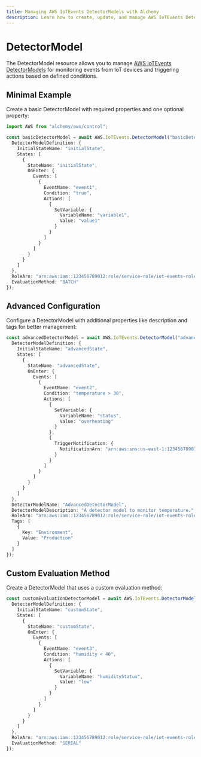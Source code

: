 ```yaml
---
title: Managing AWS IoTEvents DetectorModels with Alchemy
description: Learn how to create, update, and manage AWS IoTEvents DetectorModels using Alchemy Cloud Control.
---
```


# DetectorModel

The DetectorModel resource allows you to manage [AWS IoTEvents DetectorModels](https://docs.aws.amazon.com/iotevents/latest/userguide/) for monitoring events from IoT devices and triggering actions based on defined conditions.

## Minimal Example

Create a basic DetectorModel with required properties and one optional property:

```ts
import AWS from "alchemy/aws/control";

const basicDetectorModel = await AWS.IoTEvents.DetectorModel("basicDetectorModel", {
  DetectorModelDefinition: {
    InitialStateName: "initialState",
    States: [
      {
        StateName: "initialState",
        OnEnter: {
          Events: [
            {
              EventName: "event1",
              Condition: "true",
              Actions: [
                {
                  SetVariable: {
                    VariableName: "variable1",
                    Value: "value1"
                  }
                }
              ]
            }
          ]
        }
      }
    ]
  },
  RoleArn: "arn:aws:iam::123456789012:role/service-role/iot-events-role",
  EvaluationMethod: "BATCH"
});
```

## Advanced Configuration

Configure a DetectorModel with additional properties like description and tags for better management:

```ts
const advancedDetectorModel = await AWS.IoTEvents.DetectorModel("advancedDetectorModel", {
  DetectorModelDefinition: {
    InitialStateName: "advancedState",
    States: [
      {
        StateName: "advancedState",
        OnEnter: {
          Events: [
            {
              EventName: "event2",
              Condition: "temperature > 30",
              Actions: [
                {
                  SetVariable: {
                    VariableName: "status",
                    Value: "overheating"
                  }
                },
                {
                  TriggerNotification: {
                    NotificationArn: "arn:aws:sns:us-east-1:123456789012:myTopic"
                  }
                }
              ]
            }
          ]
        }
      }
    ]
  },
  DetectorModelName: "AdvancedDetectorModel",
  DetectorModelDescription: "A detector model to monitor temperature.",
  RoleArn: "arn:aws:iam::123456789012:role/service-role/iot-events-role",
  Tags: [
    {
      Key: "Environment",
      Value: "Production"
    }
  ]
});
```

## Custom Evaluation Method

Create a DetectorModel that uses a custom evaluation method:

```ts
const customEvaluationDetectorModel = await AWS.IoTEvents.DetectorModel("customEvalDetectorModel", {
  DetectorModelDefinition: {
    InitialStateName: "customState",
    States: [
      {
        StateName: "customState",
        OnEnter: {
          Events: [
            {
              EventName: "event3",
              Condition: "humidity < 40",
              Actions: [
                {
                  SetVariable: {
                    VariableName: "humidityStatus",
                    Value: "low"
                  }
                }
              ]
            }
          ]
        }
      }
    ]
  },
  RoleArn: "arn:aws:iam::123456789012:role/service-role/iot-events-role",
  EvaluationMethod: "SERIAL"
});
```